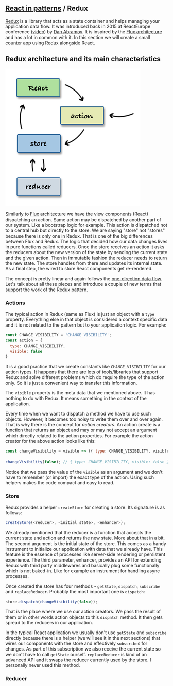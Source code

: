 ## [React in patterns](../../README.md) / Redux

[Redux](https://redux.js.org/) is a library that acts as a state container and helps managing your application data flow. It was introduced back in 2015 at ReactEurope conference ([video](https://www.youtube.com/watch?v=xsSnOQynTHs)) by [Dan Abramov](https://twitter.com/dan_abramov). It is inspired by the [Flux architecture](https://github.com/krasimir/react-in-patterns/tree/master/patterns/flux) and has a lot in common with it. In this section we will create a small counter app using Redux alongside React.

## Redux architecture and its main characteristics

![Redux architecture](./redux-architecture.jpg)

Similarly to [Flux](https://github.com/krasimir/react-in-patterns/tree/master/patterns/flux) architecture we have the view components (React) dispatching an action. Same action may be dispatched by another part of our system. Like a bootstrap logic for example. This action is dispatched not to a central hub but directly to the store. We are saying "store" not "stores" because there is only one in Redux. That is one of the big differences between Flux and Redux. The logic that decided how our data changes lives in pure functions called reducers. Once the store receives an action it asks the reducers about the new version of the state by sending the current state and the given action. Then in immutable fashion the reducer needs to return the new state. The store handles from there and updates its internal state. As a final step, the wired to store React components get re-rendered.

The concept is pretty linear and again follows the [one-direction data flow](https://github.com/krasimir/react-in-patterns/tree/master/patterns/one-direction-data-flow). Let's talk about all these pieces and introduce a couple of new terms that support the work of the Redux pattern.

### Actions

The typical action in Redux (same as Flux) is just an object with a `type` property. Everything else in that object is considered a context specific data and it is not related to the pattern but to your application logic. For example:

```js
const CHANGE_VISIBILITY = 'CHANGE_VISIBILITY';
const action = {
  type: CHANGE_VISIBILITY,
  visible: false
}
```

It is a good practice that we create constants like `CHANGE_VISIBILITY` for our action types. It happens that there are lots of tools/libraries that support Redux and solve different problems which do require the type of the action only. So it is just a convenient way to transfer this information.

The `visible` property is the meta data that we mentioned above. It has nothing to do with Redux. It means something in the context of the application.

Every time when we want to dispatch a method we have to use such objects. However, it becomes too noisy to write them over and over again. That is why there is the concept for *action creators*. An action create is a function that returns an object and may or may not accept an argument which directly related to the action properties. For example the action creator for the above action looks like this:

```js
const changeVisibility = visible => ({ type: CHANGE_VISIBILITY, visible });

changeVisibility(false); // { type: CHANGE_VISIBILITY, visible: false }
```

Notice that we pass the value of the `visible` as an argument and we don't have to remember (or import) the exact type of the action. Using such helpers makes the code compact and easy to read.

### Store

Redux provides a helper `createStore` for creating a store. Its signature is as follows:

```js
createStore(<reducer>, <initial state>, <enhancer>);
```

We already mentioned that the reducer is a function that accepts the current state and action and returns the new state. More about that in a bit. The second argument is the initial state of the store. This comes as a handy instrument to initialize our application with data that we already have. This feature is the essence of processes like server-side rendering or persistent experience. The third parameter, enhancer, provides an API for extending Redux with third party middlewares and basically plug some functionally which is not baked-in. Like for example an instrument for handling async processes.

Once created the store has four methods - `getState`, `dispatch`, `subscribe` and `replaceReducer`. Probably the most important one is `dispatch`:

```js
store.dispatch(changeVisibility(false));
```

That is the place where we use our action creators. We pass the result of them or in other words action objects to this `dispatch` method. It then gets spread to the reducers in our application.

In the typical React application we usually don't use `getState` and `subscribe` directly because there is a helper (we will see it in the next sections) that wires our components with the store and effectively `subscribe`s for changes. As part of this subscription we also receive the current state so we don't have to call `getState` ourself. `replaceReducer` is kind of an advanced API and it swaps the reducer currently used by the store. I personally never used this method.

### Reducer

